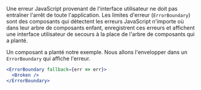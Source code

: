Une erreur JavaScript provenant de l'interface utilisateur ne doit pas entraîner l'arrêt de toute l'application. Les limites d'erreur (`ErrorBoundary`) sont des composants qui détectent les erreurs JavaScript n'importe où dans leur arbre de composants enfant, enregistrent ces erreurs et affichent une interface utilisateur de secours à la place de l'arbre de composants qui a planté.

Un composant a planté notre exemple. Nous allons l'envelopper dans un `ErrorBoundary` qui affiche l'erreur.

```jsx
<ErrorBoundary fallback={err => err}>
  <Broken />
</ErrorBoundary>
```
